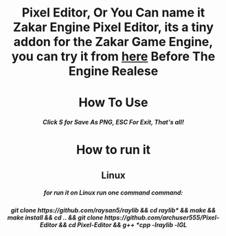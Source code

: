 <h1 align="center">Pixel Editor, Or You Can name it Zakar Engine Pixel Editor, its a tiny addon for the Zakar Game Engine, you can try it from <a href="https://archuser555.github.io/Pixel-Editor/">here</a> Before The Engine Realese</h1>
<h1 align="center">How To Use</h1>
<h5 align="center">Click S for Save As PNG, ESC For Exit, That's all!</h5>
<h1 align="center">How to run it</h1>
<h2 align="center">Linux</h2>
<h5 align="center">for run it on Linux run one command command:</h5>
<h5 align="center">git clone https://github.com/raysan5/raylib && cd raylib* && make && make install && cd .. && git clone https://github.com/archuser555/Pixel-Editor && cd Pixel-Editor && g++ *cpp -lraylib -lGL</h5>

